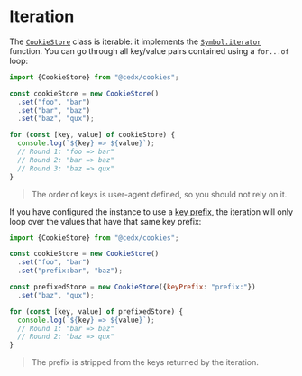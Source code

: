 # Iteration
The [`CookieStore`](usage/api.md) class is iterable: it implements the [`Symbol.iterator`](https://developer.mozilla.org/docs/Web/JavaScript/Reference/Iteration_protocols) function.
You can go through all key/value pairs contained using a `for...of` loop:

``` js
import {CookieStore} from "@cedx/cookies";

const cookieStore = new CookieStore()
  .set("foo", "bar")
  .set("bar", "baz")
  .set("baz", "qux");

for (const [key, value] of cookieStore) {
  console.log(`${key} => ${value}`);
  // Round 1: "foo => bar"
  // Round 2: "bar => baz"
  // Round 3: "baz => qux"
}
```

> The order of keys is user-agent defined, so you should not rely on it.

If you have configured the instance to use a [key prefix](usage/key_prefix.md), the iteration will only loop over the values that have that same key prefix:

``` js
import {CookieStore} from "@cedx/cookies";

const cookieStore = new CookieStore()
  .set("foo", "bar")
  .set("prefix:bar", "baz");

const prefixedStore = new CookieStore({keyPrefix: "prefix:"})
  .set("baz", "qux");

for (const [key, value] of prefixedStore) {
  console.log(`${key} => ${value}`);
  // Round 1: "bar => baz"
  // Round 2: "baz => qux"
}
```

> The prefix is stripped from the keys returned by the iteration.
